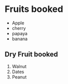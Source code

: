 # Fruits booked
- Apple
- cherry
- papaya
- banana
## Dry Fruit booked
1. Walnut
2. Dates
3. Peanut
